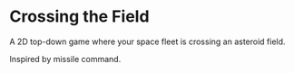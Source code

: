 # Crossing the Field

A 2D top-down game where your space fleet is crossing an asteroid field.

Inspired by missile command.
